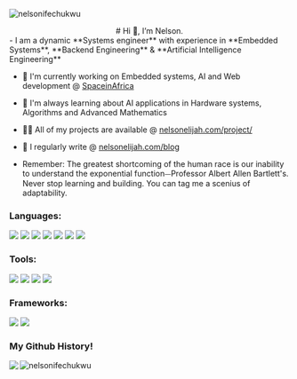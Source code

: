 <!--<h1 align="center">Hi 👋, I'm Nelson: A scenius of adaptability</h1>
<h3 align="center">I am a dynamic Systems engineer with experience in Embedded Systems & Artificial Intelligence Engineering</h3>-->

<p align="left"> <img src="https://komarev.com/ghpvc/?username=nelsonifechukwu&label=Profile%20views&color=0e75b6&style=flat" alt="nelsonifechukwu" /> </p>

<!--<p align="left"> <a href="https://github.com/ryo-ma/github-profile-trophy"><img src="https://github-profile-trophy.vercel.app/?username=nelsonifechukwu" alt="nelsonifechukwu" /></a> </p>-->

<!--<h3 align="left">About me </h3>-->
<div align="center"> # Hi 👋, I’m Nelson. </div>
- I am a dynamic **Systems engineer** with experience in **Embedded Systems**, **Backend Engineering** & **Artificial Intelligence Engineering**
  
- 🔭 I'm currently working on Embedded systems, AI and Web development @ [SpaceinAfrica](https://www.spaceinafrica.com) 
  
- 🌱 I'm always learning about AI applications in Hardware systems, Algorithms and Advanced Mathematics
  
- 👨‍💻 All of my projects are available @ [nelsonelijah.com/project/](https://www.nelsonelijah.com/project/)
  
- 📝 I regularly write @ [nelsonelijah.com/blog](https://www.nelsonelijah.com/blog)

- Remember: The greatest shortcoming of the human race is our inability to understand the exponential function⏤Professor Albert Allen Bartlett's. Never stop learning and building. You can tag me a scenius of adaptability. 

<h3 align="left">Languages: </h3>
<p align="left"> 
<img src="https://img.shields.io/badge/-C-black?style=flat-square&logo=c"/>
<img src="https://img.shields.io/badge/-C++-black?style=flat-square&logo=cplusplus"/>
<img src="https://img.shields.io/badge/-Python-black?style=flat-square&logo=python"/>
<img src="https://img.shields.io/badge/-JavaScript-black?style=flat-square&logo=javascript"/>
<!--<img src="https://img.shields.io/badge/-Nodejs-black?style=flat-square&logo=Node.js"/> -->
<img src="https://img.shields.io/badge/-PostgreSQL-black?style=flat-square&logo=postgresql"/>
<img src="https://img.shields.io/badge/-HTML5-black?style=flat-square&logo=html5"/>
<img src="https://img.shields.io/badge/-CSS3-black?style=flat-square&logo=css3"/>
</p>

<h3 align="left">Tools: </h3>
<p align="left">
<img src="https://img.shields.io/badge/-Digital Ocean-black?style=flat-square&logo=digitalocean"/>
<img src="https://img.shields.io/badge/-Git-black?style=flat-square&logo=git"/>
<img src="https://img.shields.io/badge/-GitHub-black?style=flat-square&logo=github"/>
<img src="https://img.shields.io/badge/-Ubuntu-black?style=flat-square&logo=ubuntu"/>
</p>

<h3 align="left">Frameworks: </h3>
<p align="left">
<img src= "https://img.shields.io/badge/-Flask-black?style=flat-square&logo=flask"/>
<img src="https://img.shields.io/badge/-Nodejs-black?style=flat-square&logo=Node.js"/>
</p>

<h3 align="left">My Github History!</h3>
<p>
<img align="left" src="https://github-readme-stats.vercel.app/api?username=nelsonifechukwu&theme=ayu-mirage&show_icons=true"/>  </p>

<p><img align="" src="https://github-readme-streak-stats.herokuapp.com/?user=nelsonifechukwu&theme=ayu-mirage" alt="nelsonifechukwu" /></p>

<!--![Snake animation](https://github.com/nelsonifechukwu/nelsonifechukwu/blob/output/github-contribution-grid-snake.svg)-->
